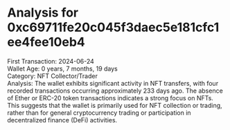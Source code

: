 # Analysis for 0xc69711fe20c045f3daec5e181cfc1ee4fee10eb4

First Transaction: 2024-06-24  
Wallet Age: 0 years, 7 months, 19 days  
Category: NFT Collector/Trader  
Analysis: The wallet exhibits significant activity in NFT transfers, with four recorded transactions occurring approximately 233 days ago. The absence of Ether or ERC-20 token transactions indicates a strong focus on NFTs. This suggests that the wallet is primarily used for NFT collection or trading, rather than for general cryptocurrency trading or participation in decentralized finance (DeFi) activities.